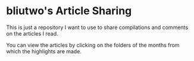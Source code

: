 # bliutwo's Article Sharing

This is just a repository I want to use to share compilations and comments on the articles I read.

You can view the articles by clicking on the folders of the months from which the highlights are made.
